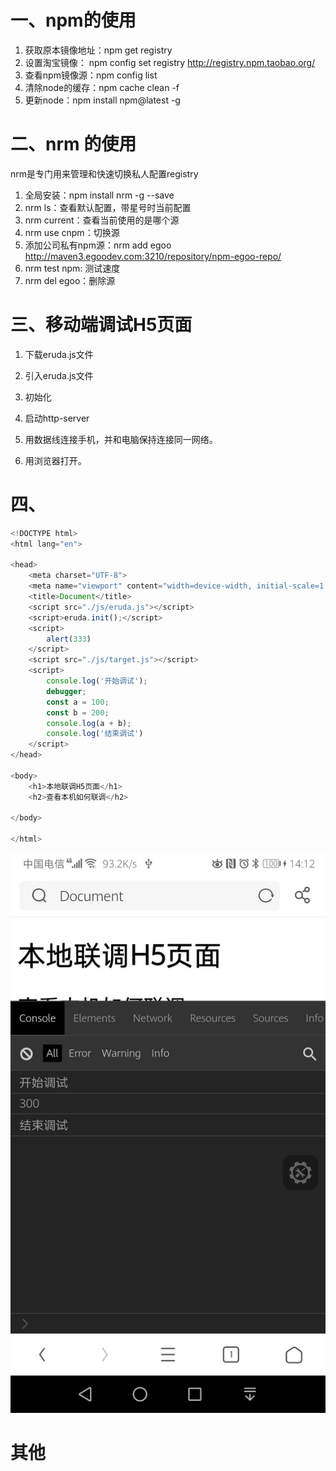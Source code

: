 # 一、npm的使用

1. 获取原本镜像地址：npm get registry
2. 设置淘宝镜像： npm config set registry http://registry.npm.taobao.org/
3. 查看npm镜像源：npm config list
4. 清除node的缓存：npm cache clean -f
5. 更新node：npm install npm@latest -g

# 二、nrm 的使用

nrm是专门用来管理和快速切换私人配置registry

1. 全局安装：npm install  nrm -g --save
2. nrm ls：查看默认配置，带星号时当前配置
3. nrm current：查看当前使用的是哪个源
4. nrm use cnpm：切换源
5. 添加公司私有npm源：nrm add egoo http://maven3.egoodev.com:3210/repository/npm-egoo-repo/
6. nrm test npm: 测试速度
7. nrm del egoo：删除源

# 三、移动端调试H5页面

1. 下载eruda.js文件

2. 引入eruda.js文件

3. 初始化

4. 启动http-server

5. 用数据线连接手机，并和电脑保持连接同一网络。

6. 用浏览器打开。

   

# 四、

```javascript
<!DOCTYPE html>
<html lang="en">

<head>
    <meta charset="UTF-8">
    <meta name="viewport" content="width=device-width, initial-scale=1.0">
    <title>Document</title>
    <script src="./js/eruda.js"></script>
    <script>eruda.init();</script>
    <script>
        alert(333)
    </script>
    <script src="./js/target.js"></script>
    <script>
        console.log('开始调试');
        debugger;
        const a = 100;
        const b = 200;
        console.log(a + b);
        console.log('结束调试')
    </script>
</head>

<body>
    <h1>本地联调H5页面</h1>
    <h2>查看本机如何联调</h2>

</body>

</html>
```

![](images/工具篇/result1.jpg)









# 其他


